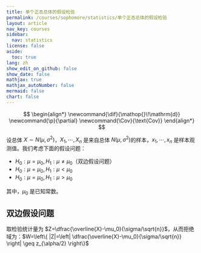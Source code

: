 ```yaml
---
title: 单个正态总体的假设检验
permalink: /courses/sophomore/statistics/单个正态总体的假设检验
layout: article
nav_key: courses
sidebar:
  nav: statistics
license: false
aside:
  toc: true
lang: zh
show_edit_on_github: false
show_date: false
mathjax: true
mathjax_autoNumber: false
mermaid: false
chart: false
---
```

<!--more-->

$$
\begin{align*}
\newcommand{\dif}{\mathop{}\!\mathrm{d}}
\newcommand{\p}{\partial}
\newcommand{\Cov}{\text{Cov}}
\end{align*}
$$

设总体 $X \sim N(\mu,\sigma^2)$，$X_1,\cdots,X_n$ 是来自总体 $N(\mu,\sigma^2)$的样本，$x_1,\cdots,x_n$ 是样本观测值。我们考虑下面的假设问题：

* $H_0:\mu=\mu_0,H_1:\mu\neq\mu_0$（双边假设问题）
* $H_0:\mu=\mu_0,H_1:\mu<\mu_0$
* $H_0:\mu=\mu_0,H_1:\mu>\mu_0$

其中，$\mu_0$ 是已知常数。

## 双边假设问题

取检验统计量为 $Z=\dfrac{\overline{X}-\mu_0}{\sigma/\sqrt{n}}$，从而拒绝域为：$W=\left\{ |Z|=\left| \dfrac{\overline{X}-\mu_0}{\sigma/\sqrt{n}} \right| \geq z_{\alpha/2} \right\}$